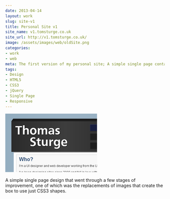 ```yaml
---
date: 2013-04-14
layout: work
slug: site-v1
title: Personal Site v1
site_name: v1.tomsturge.co.uk
site_url: http://v1.tomsturge.co.uk/
image: /assets/images/web/oldSite.png
categories:
- work
- web
meta: The first version of my personal site; A simple single page contact site.
tags: 
- Design
- HTML5
- CSS3
- jQuery
- Single Page
- Responsive
---
```


![Personal Site v1](/assets/images/web/oldSite.png)

A simple single page design that went through a few stages of improvement, one of which was the replacements of images that create the box to use just CSS3 shapes.
